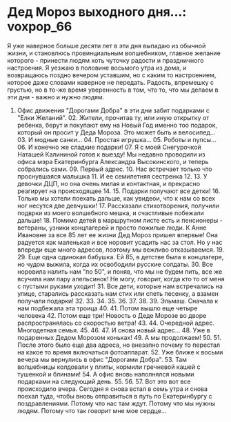 Дед Мороз выходного дня...: voxpop\_66
======================================

Я уже наверное больше десяти лет в эти дня выпадаю из обычной жизни, и становлюсь провинциальным волшебником, главное желание которого - принести людям хоть чуточку радости и праздничного настроения. Я уезжаю в половине восьмого утра из дома, и возвращаюсь поздно вечером уставшим, но с каким то настроением, которое даже словами наверное не передать. Радость, впремешку с грустью, но в то-же время уверенность в том, что то, что мы делаем в эти дни - важно и нужно людям.

01. Офис движения "Дорогами Добра" в эти дни забит подарками с "Елки Желаний". 02. Жители, прочитав ту, или иную открытку от ребенка, берут и покупают ему на Новый Год именно тоо подарок, который он просит у Деда Мороза. Это может быть и велосипед... 03. И модные санки... 04. Простая игрушка... 05. Роботы и пупсы... 06. И конечно же сладкие подарки! 07. Я с моей Снегурочкой Наташей Калининой готов к выезду! Мы недавно проводили из офиса мэра Екатеринбурга Александра Высокинского, и теперь собрались сами. 09. Первый адрес. 10. Нас встречает только что проснувшаяся малышка 11. И ее семилетняя сестренка 12. 13. У девочки ДЦП, но она очень милая и контактная, и прекрасно реагирует на происходящее 14. 15. Подарки получают все детки! 16. Только мы хотели поехать дальше, как увидеои, что к нам со всех ног несутся две девчушки! 17. Рассказали стихотворения, получили подврки из моего волшебного мешка, и счастливые побежали дальше! 18. Помимо детей в маршрутном листе есть и пенсионеры - ветераны, узники концлагерей и просто пожилые люди. К Анне Ивановне за все 85 лет ее жизни Дед Мороз пришел впервые! Она радуется как маленькая и все норовит усадить нас за стол. Но у нас впереди еще много адресов, поэтому мы вежливо отказываемся. 19. 29. Еще одна одинокая бабушка. Ей 85, в детстве была в концлагере, но чудом выжила, когда их освободили русские солдаты. 30. Все норовила налить нам "по 50", и поняв, что мы не будем пить, все же всучила нам пару апельсинок! Не могу, говорит, когда кто то от меня с пустыми руками уходит! 31. Все дети, которые нам встречались на улице, старались рассказать нам стих или спеть песенку, а взамен получали подарки! 32. 33. 34. 35. 36. 37. 38. 39. Эльмаш. Сначала к нам подбежала эта троица 40. 41. Потом вышло еще четыре человека 42. Потом еще три! Новость о Деде Морозе во дворе распространялась со скоростью ветра! 43. 44. Очередной адрес. Многодетная семья. 45. 46. 47. И снова новый адрес... 48. Уже в подаренных Дедом Морозом коньках! 49. А мы продолжаем! 50. 51. После этого было еще два адреса, но внезапно почему то перестал на какое то время включаться фотоаппарат. 52. Уже ближе к восьми вечера мы вернулись в офис "Дорогами Добра". 53. Там волшебницы колдовали у плиты, кормили гречневой кашей с тушенкой и блинами! 54. А офис вновь наполнялся новыми подарками на следующий день. 55. 56. 57. Вот это вот все происходило вчера. Сегодня я снова встал в семь утра и снова поехал туда, чтобы вновь отправиться в путь по Екатеринбургу с поздравлениями. Потому что нас там ждут. Потому что мы нужны людям. Потому что так говорит мне мое сердце...